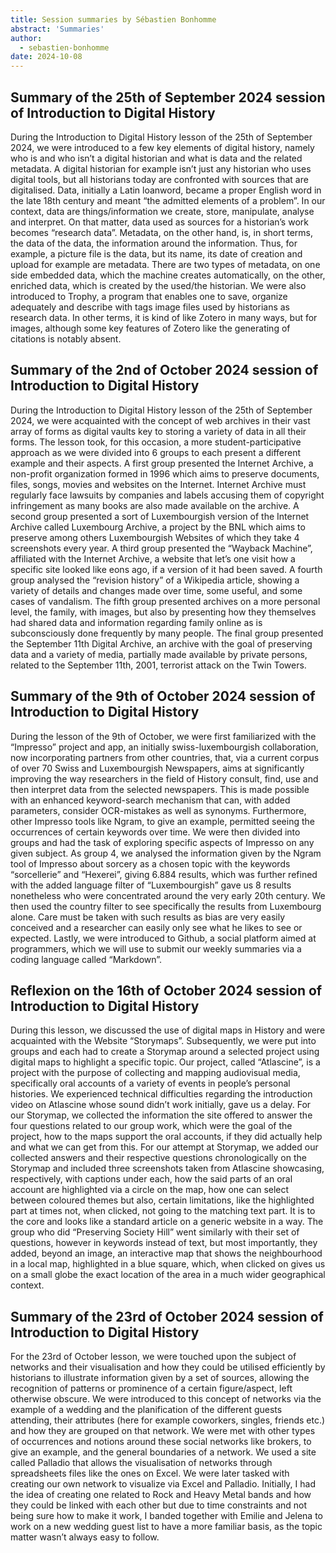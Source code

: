 ```yaml
---
title: Session summaries by Sébastien Bonhomme
abstract: 'Summaries'
author:
  - sebastien-bonhomme
date: 2024-10-08
---
```


## Summary of the 25th of September 2024 session of Introduction to Digital History

During the Introduction to Digital History lesson of the 25th of September 2024, we were introduced to a few key elements of digital history, namely who is and who isn’t a digital historian and what is data and the related metadata. A digital historian for example isn’t just any historian who uses digital tools, but all historians today are confronted with sources that are digitalised.
Data, initially a Latin loanword, became a proper English word in the late 18th century and meant “the admitted elements of a problem”. In our context, data are things/information we create, store, manipulate, analyse and interpret. On that matter, data used as sources for a historian’s work becomes “research data”.
Metadata, on the other hand, is, in short terms, the data of the data, the information around the information. Thus, for example, a picture file is the data, but its name, its date of creation and upload for example are metadata. There are two types of metadata, on one side embedded data, which the machine creates automatically, on the other, enriched data, which is created by the used/the historian.
We were also introduced to Trophy, a program that enables one to save, organize adequately and describe with tags image files used by historians as research data. In other terms, it is kind of like Zotero in many ways, but for images, although some key features of Zotero like the generating of citations is notably absent.

## Summary of the 2nd of October 2024 session of Introduction to Digital History

During the Introduction to Digital History lesson of the 25th of September 2024, we were acquainted with the concept of web archives in their vast array of forms as digital vaults key to storing a variety of data in all their forms. The lesson took, for this occasion, a more student-participative approach as we were divided into 6 groups to each present a different example and their aspects.
A first group presented the Internet Archive, a non-profit organization formed in 1996 which aims to preserve documents, files, songs, movies and websites on the Internet. Internet Archive must regularly face lawsuits by companies and labels accusing them of copyright infringement as many books are also made available on the archive. A second group presented a sort of Luxembourgish version of the Internet Archive called Luxembourg Archive, a project by the BNL which aims to preserve among others Luxembourgish Websites of which they take 4 screenshots every year. A third group presented the “Wayback Machine”, affiliated with the Internet Archive, a website that let’s one visit how a specific site looked like eons ago, if a version of it had been saved. A fourth group analysed the “revision history” of a Wikipedia article, showing a variety of details and changes made over time, some useful, and some cases of vandalism.
The fifth group presented archives on a more personal level, the family, with images, but also by presenting how they themselves had shared data and information regarding family online as is subconsciously done frequently by many people.
The final group presented the September 11th Digital Archive, an archive with the goal of preserving data and a variety of media, partially made available by private persons, related to the September 11th, 2001, terrorist attack on the Twin Towers.

## Summary of the 9th of October 2024 session of Introduction to Digital History

During the lesson of the 9th of October, we were first familiarized with the “Impresso” project and app, an initially swiss-luxembourgish collaboration, now incorporating partners from other countries, that, via a current corpus of over 70 Swiss and Luxembourgish Newspapers, aims at significantly improving the way researchers in the field of History consult, find, use and then interpret data from the selected newspapers. This is made possible with an enhanced keyword-search mechanism that can, with added parameters, consider OCR-mistakes as well as synonyms. Furthermore, other Impresso tools like Ngram, to give an example, permitted seeing the occurrences of certain keywords over time.
We were then divided into groups and had the task of exploring specific aspects of Impresso on any given subject. As group 4, we analysed the information given by the Ngram tool of Impresso about sorcery as a chosen topic with the keywords “sorcellerie” and “Hexerei”, giving 6.884 results, which was further refined with the added language filter of “Luxembourgish” gave us 8 results nonetheless who were concentrated around the very early 20th century. We then used the country filter to see specifically the results from Luxembourg alone. Care must be taken with such results as bias are very easily conceived and a researcher can easily only see what he likes to see or expected.
Lastly, we were introduced to Github, a social platform aimed at programmers, which we will use to submit our weekly summaries via a coding language called “Markdown”.

## Reflexion on the 16th of October 2024 session of Introduction to Digital History

During this lesson, we discussed the use of digital maps in History and were acquainted with the Website “Storymaps”. Subsequently, we were put into groups and each had to create a Storymap around a selected project using digital maps to highlight a specific topic. Our project, called “Atlascine”, is a project with the purpose of collecting and mapping audiovisual media, specifically oral accounts of a variety of events in people’s personal histories.
We experienced technical difficulties regarding the introduction video on Atlascine whose sound didn’t work initially, gave us a delay. For our Storymap, we collected the information the site offered to answer the four questions related to our group work, which were the goal of the project, how to the maps support the oral accounts, if they did actually help and what we can get from this.
For our attempt at Storymap, we added our collected answers and their respective questions chronologically on the Storymap and included three screenshots taken from Atlascine showcasing, respectively, with captions under each, how the said parts of an oral account are highlighted via a circle on the map, how one can select between coloured themes but also, certain limitations, like the highlighted part at times not, when clicked, not going to the matching text part. It is to the core and looks like a standard article on a generic website in a way.
The group who did “Preserving Society Hill” went similarly with their set of questions, however in keywords instead of text, but most importantly, they added, beyond an image, an interactive map that shows the neighbourhood in a local map, highlighted in a blue square, which, when clicked on gives us on a small globe the exact location of the area in a much wider geographical context.

## Summary of the 23rd of October 2024 session of Introduction to Digital History

For the 23rd of October lesson, we were touched upon the subject of networks and their visualisation and how they could be utilised efficiently by historians to illustrate information given by a set of sources, allowing the recognition of patterns or prominence of a certain figure/aspect, left otherwise obscure. We were introduced to this concept of networks via the example of a wedding and the planification of the different guests attending, their attributes (here for example coworkers, singles, friends etc.) and how they are grouped on that network. We were met with other types of occurrences and notions around these social networks like brokers, to give an example, and the general boundaries of a network.
We used a site called Palladio that allows the visualisation of networks through spreadsheets files like the ones on Excel. We were later tasked with creating our own network to visualize via Excel and Palladio. Initially, I had the idea of creating one related to Rock and Heavy Metal bands and how they could be linked with each other but due to time constraints and not being sure how to make it work, I banded together with Emilie and Jelena to work on a new wedding guest list to have a more familiar basis, as the topic matter wasn’t always easy to follow.


